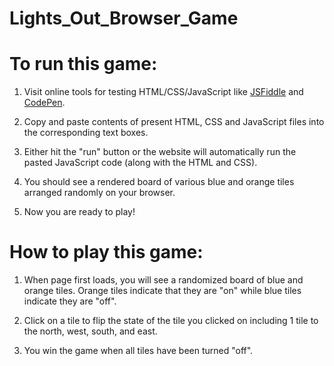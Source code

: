 # Lights_Out_Browser_Game

# To run this game:

1. Visit online tools for testing HTML/CSS/JavaScript like [JSFiddle](https://jsfiddle.net/) and [CodePen](https://codepen.io/pen/).

2. Copy and paste contents of present HTML, CSS and JavaScript files into the corresponding text boxes.

3. Either hit the "run" button or the website will automatically run the pasted JavaScript code (along with the HTML and CSS).

4. You should see a rendered board of various blue and orange tiles arranged randomly on your browser.

5. Now you are ready to play!

# How to play this game:

1. When page first loads, you will see a randomized board of blue and orange tiles. Orange tiles indicate that they are "on" while blue tiles indicate they are "off".

2. Click on a tile to flip the state of the tile you clicked on including 1 tile to the north, west, south, and east.

3. You win the game when all tiles have been turned "off".
